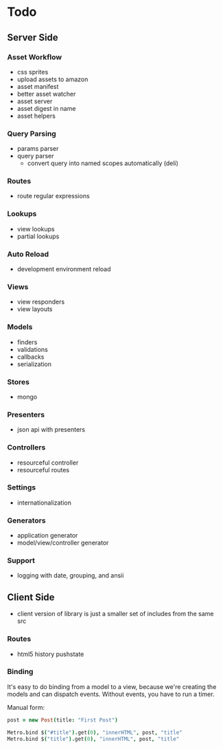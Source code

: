 # Todo

## Server Side

### Asset Workflow

- css sprites
- upload assets to amazon
- asset manifest
- better asset watcher
- asset server
- asset digest in name
- asset helpers

### Query Parsing

- params parser
- query parser
  - convert query into named scopes automatically (deli)
  
### Routes

- route regular expressions

### Lookups

- view lookups
- partial lookups

### Auto Reload

- development environment reload

### Views

- view responders
- view layouts

### Models

- finders
- validations
- callbacks
- serialization

### Stores

- mongo

### Presenters

- json api with presenters

### Controllers

- resourceful controller
- resourceful routes

### Settings

- internationalization

### Generators

- application generator
- model/view/controller generator

### Support

- logging with date, grouping, and ansii

## Client Side

- client version of library is just a smaller set of includes from the same src

### Routes

- html5 history pushstate

### Binding

It's easy to do binding from a model to a view, because we're creating the models and can dispatch events.  Without events, you have to run a timer.

Manual form:

``` coffeescript
post = new Post(title: "First Post")

Metro.bind $("#title").get(0), "innerHTML", post, "title"
Metro.bind $("title").get(0), "innerHTML", post, "title"
```
